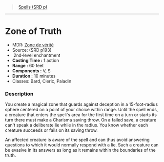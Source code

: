 ﻿---
!SpellItem
Name: Zone of Truth
AltName: '[Zone de vérité](hd_spells_zone_de_verite.md)'
Type: enchantment
Level: 2
CastingTime: 1 action
Range: 60 feet
Components: V, S
Duration: 10 minutes
Classes: Bard, Cleric, Paladin
Family: SpellVO
Source: (SRD p193)
Id: spells_vo.md#zone-of-truth
ParentLink: spells_vo.md#spells-srd-p
ParentName: Spells (SRD p)
NameLevel: 1
Attributes: {}
---
> [Spells (SRD p)](srd_spells.md)

---

# Zone of Truth

- MDR: [Zone de vérité](hd_spells_zone_de_verite.md)
- Source: (SRD p193)
-  2nd-level enchantment
- **Casting Time :** 1 action
- **Range :** 60 feet
- **Components :** V, S
- **Duration :** 10 minutes
- Classes: Bard, Cleric, Paladin

### Description

You create a magical zone that guards against deception in a 15-foot-radius sphere centered on a point of your choice within range. Until the spell ends, a creature that enters the spell's area for the first time on a turn or starts its turn there must make a Charisma saving throw. On a failed save, a creature can't speak a deliberate lie while in the radius. You know whether each creature succeeds or fails on its saving throw.

An affected creature is aware of the spell and can thus avoid answering questions to which it would normally respond with a lie. Such a creature can be evasive in its answers as long as it remains within the boundaries of the truth.

